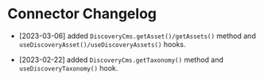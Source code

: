 Connector Changelog
===================

* [2023-03-06] added `DiscoveryCms.getAsset()/getAssets()` method and `useDiscoveryAsset()/useDiscoveryAssets()` hooks.

* [2023-02-22] added `DiscoveryCms.getTaxonomy()` method and `useDiscoveryTaxonomy()` hook.